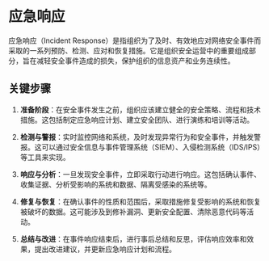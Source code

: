 # 应急响应

应急响应（Incident Response）是指组织为了及时、有效地应对网络安全事件而采取的一系列预防、检测、应对和恢复措施。它是组织安全运营中的重要组成部分，旨在减轻安全事件造成的损失，保护组织的信息资产和业务连续性。

<DocsAD/>

## 关键步骤

1. **准备阶段**：在安全事件发生之前，组织应该建立健全的安全策略、流程和技术措施。这包括制定应急响应计划、建立安全团队、进行演练和培训等活动。

2. **检测与警报**：实时监控网络和系统，及时发现异常行为和安全事件，并触发警报。这可以通过安全信息与事件管理系统（SIEM）、入侵检测系统（IDS/IPS）等工具来实现。

3. **响应与分析**：一旦发现安全事件，立即采取行动进行响应。这包括确认事件、收集证据、分析受影响的系统和数据、隔离受感染的系统等。

4. **修复与恢复**：在确认事件的性质和范围后，采取措施修复受影响的系统和恢复被破坏的数据。这可能涉及到修补漏洞、更新安全配置、清除恶意代码等活动。

5. **总结与改进**：在事件响应结束后，进行事后总结和反思，评估响应效率和效果，提出改进建议，并更新应急响应计划和流程。
